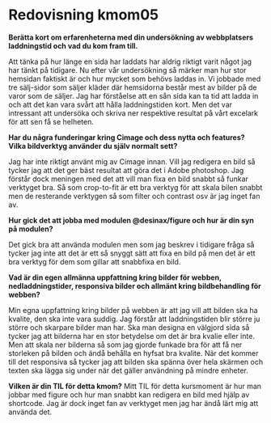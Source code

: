 ---
---
Redovisning kmom05
=========================
**Berätta kort om erfarenheterna med din undersökning av webbplatsers laddningstid och vad du kom fram till.**

Att tänka på hur länge en sida har laddats har aldrig riktigt varit något jag har tänkt på tidigare. Nu efter vår undersökning så märker man hur stor hemsidan faktiskt är och hur mycket som behövs laddas in. Vi jobbade med tre sälj-sidor som säljer kläder där hemsidorna består mest av bilder på de varor som de säljer. Jag har förståelse att en sån sida kan ta tid att ladda in och att det kan vara svårt att hålla laddningstiden kort. Men det var intressant att undersöka och skriva ner respektive resultat på vårt excelark för att sen få se helheten.

**Har du några funderingar kring Cimage och dess nytta och features? Vilka bildverktyg använder du själv normalt sett?**

Jag har inte riktigt använt mig av Cimage innan. Vill jag redigera en bild så tycker jag att det ger bäst resultat att göra det i Adobe photoshop. Jag förstår dock meningen med det att vill man fixa en bild snabbt så funkar verktyget bra. Så som crop-to-fit är ett bra verktyg för att skala bilen snabbt men de resterande verktygen så som filter och contrast osv är jag inget fan av.

**Hur gick det att jobba med modulen @desinax/figure och hur är din syn på modulen?**

Det gick bra att använda modulen men som jag beskrev i tidigare fråga så tycker jag inte att det är ett så snyggt sätt att fixa en bild på men det är ett bra verktyg för dem som gillar att snabbfixa en bild.

**Vad är din egen allmänna uppfattning kring bilder för webben, nedladdningstider, responsiva bilder och allmänt kring bildbehandling för webben?**

Min egna uppfattning kring bilder på webben är att jag vill att bilden ska ha kvalite, den ska inte vara suddig. Jag förstår att laddningstiden blir större ju större och skarpare bilder man har. Ska man designa en välgjord sida så tycker jag att bilderna har en stor betydelse om det är bra kvalie eller inte. Men att skala ner bilderna så som jag gjorde funkade bra för att få ner storleken på bilden och ändå behålla en hyfsat bra kvalite. När det kommer till det responsiva så tycker jag att bilden ska spänna över hela skärmen och texten ska lägga sig under när det gäller användning på mindre enheter.

**Vilken är din TIL för detta kmom?**
Mitt TIL för detta kursmoment är hur man jobbar med figure och hur man snabbt kan redigera en bild med hjälp av shortcode. Jag är dock inget fan av verktyget men jag har ändå lärt mig att använda det.
